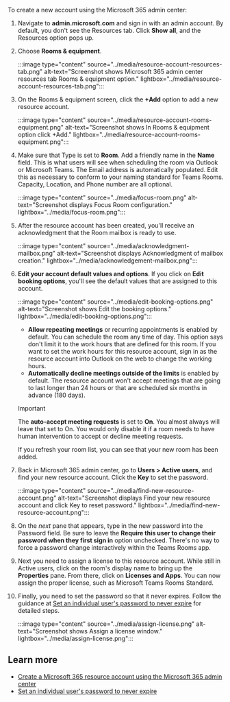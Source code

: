 To create a new account using the Microsoft 365 admin center:

1. Navigate to **admin.microsoft.com** and sign in with an admin account. By default, you don't see the Resources tab. Click **Show all**, and the Resources option pops up.
1. Choose **Rooms & equipment**.

   :::image type="content" source="../media/resource-account-resources-tab.png" alt-text="Screenshot shows Microsoft 365 admin center resources tab Rooms & equipment option." lightbox="../media/resource-account-resources-tab.png":::

1. On the Rooms & equipment screen, click the **+Add** option to add a new resource account.

    :::image type="content" source="../media/resource-account-rooms-equipment.png" alt-text="Screenshot shows In Rooms & equipment option click +Add." lightbox="../media/resource-account-rooms-equipment.png":::

1. Make sure that Type is set to **Room**. Add a friendly name in the **Name** field. This is what users will see when scheduling the room via Outlook or Microsoft Teams. The Email address is automatically populated. Edit this as necessary to conform to your naming standard for Teams Rooms. Capacity, Location, and Phone number are all optional.

    :::image type="content" source="../media/focus-room.png" alt-text="Screenshot displays Focus Room configuration." lightbox="../media/focus-room.png":::

1. After the resource account has been created, you'll receive an acknowledgment that the Room mailbox is ready to use.

    :::image type="content" source="../media/acknowledgment-mailbox.png" alt-text="Screenshot displays Acknowledgment of mailbox creation." lightbox="../media/acknowledgement-mailbox.png":::

1. **Edit your account default values and options**. If you click on **Edit booking options**, you'll see the default values that are assigned to this account.

    :::image type="content" source="../media/edit-booking-options.png" alt-text="Screenshot shows Edit the booking options." lightbox="../media/edit-booking-options.png":::

   - **Allow repeating meetings** or recurring appointments is enabled by default. You can schedule the room any time of day. This option says don't limit it to the work hours that are defined for this room. If you want to set the work hours for this resource account, sign in as the resource account into Outlook on the web to change the working hours.
   - **Automatically decline meetings outside of the limits** is enabled by default. The resource account won't accept meetings that are going to last longer than 24 hours or that are scheduled six months in advance (180 days).

   > [!IMPORTANT]
   > The **auto-accept meeting requests** is set to **On**. You almost always will leave that set to On.  You would only disable it if a room needs to have human intervention to accept or decline meeting requests.

   If you refresh your room list, you can see that your new room has been added.

1. Back in Microsoft 365 admin center, go to **Users > Active users**, and find your new resource account. Click the **Key** to set the password.

    :::image type="content" source="../media/find-new-resource-account.png" alt-text="Screenshot displays Find your new resource account and click Key to reset password." lightbox="../media/find-new-resource-account.png":::

1. On the *next* pane that appears, type in the new password into the Password field. Be sure to leave the **Require this user to  change their password when they first sign in** option unchecked. There's no way to force a password change interactively within the Teams Rooms app. 

1. Next you need to assign a license to this resource account. While still in Active users, click on the room's display name to bring up the **Properties** pane. From there, click on **Licenses and Apps**. You can now assign the proper license, such as Microsoft Teams Rooms Standard.
1. Finally, you need to set the password so that it never expires. Follow the guidance at [Set an individual user's password to never expire](/microsoft-365/admin/add-users/set-password-to-never-expire?azure-portal=true) for detailed steps.

    :::image type="content" source="../media/assign-license.png" alt-text="Screenshot shows Assign a license window." lightbox="../media/assign-license.png":::

## Learn more

- [Create a Microsoft 365 resource account using the Microsoft 365 admin center](/microsoftteams/devices/resource-account-ui?azure-portal=true)
- [Set an individual user's password to never expire](/microsoft-365/admin/add-users/set-password-to-never-expire?azure-portal=true)
